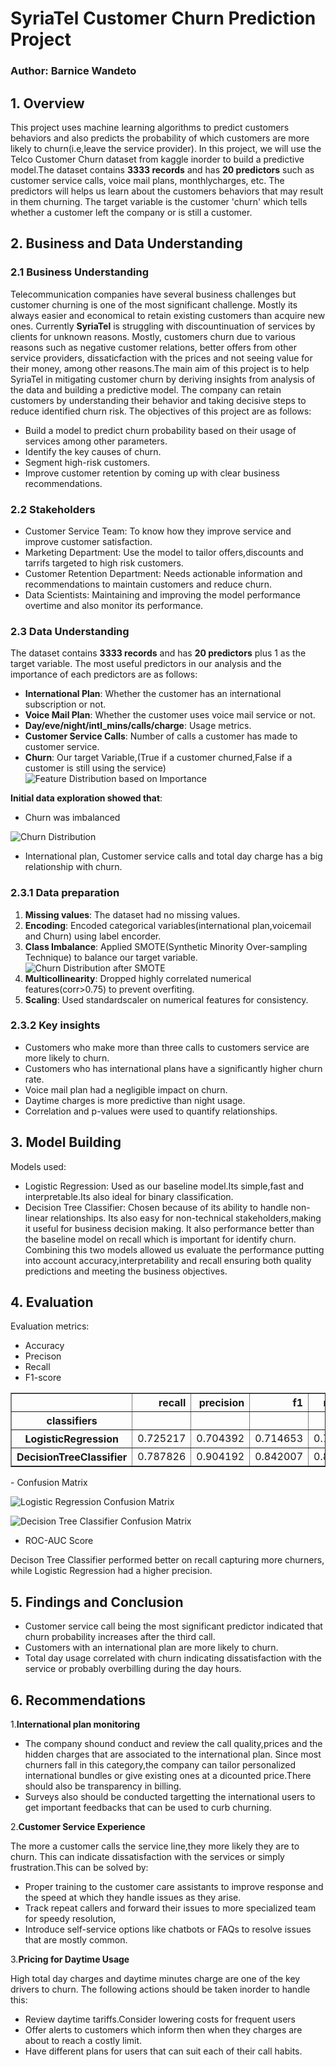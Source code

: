 # SyriaTel Customer Churn Prediction Project
### Author: Barnice Wandeto
## 1. Overview
This project uses machine learning algorithms to predict customers behaviors and also predicts the probability of which customers are more likely to churn(i.e,leave the service provider). In this project, we will use the Telco Customer Churn dataset from kaggle inorder to build a predictive model.The dataset contains **3333 records** and has **20 predictors** such as customer service calls, voice mail plans, monthlycharges, etc. The predictors will helps us learn about the customers behaviors that may result in them churning. The target variable is the customer 'churn' which tells whether a customer left the company or is still a customer. 
## 2. Business and Data Understanding
### 2.1 Business Understanding
Telecommunication companies have several business challenges but customer churning is one of the most significant challenge. Mostly its always easier and economical to retain existing customers than acquire new ones. Currently **SyriaTel** is struggling with discountinuation of services by clients for unknown reasons. Mostly, customers churn due to various reasons such as negative customer relations, better offers from other service providers, dissaticfaction with the prices and not seeing value for their money, among other reasons.The main aim of this project is to help SyriaTel in mitigating customer churn by deriving insights from analysis of the data and building a predictive model. The company can retain customers by understanding their behavior and taking decisive steps to reduce identified churn risk. The objectives of this project are as follows:
 - Build a model to predict churn probability based on their usage of services among other parameters.
 - Identify the key causes of churn.
 - Segment high-risk customers.
 - Improve customer retention by coming up with clear business recommendations.
### 2.2 Stakeholders
 - Customer Service Team: To know how they improve service and improve customer satisfaction.
 - Marketing Department: Use the model to tailor offers,discounts and tarrifs targeted to high risk customers.
 - Customer Retention Department: Needs actionable information and recommendations to maintain customers and reduce churn.
 - Data Scientists: Maintaining and improving the model performance overtime and also monitor its performance.
### 2.3 Data Understanding
The dataset contains **3333 records** and has **20 predictors** plus 1 as the target variable. The most useful predictors in our analysis and the importance of each predictors are as follows:
 - **International Plan**: Whether the customer has an international subscription or not.
 - **Voice Mail Plan**: Whether the customer uses voice mail service or not.
 - **Day/eve/night/intl_mins/calls/charge**: Usage metrics.
 - **Customer Service Calls**: Number of calls a customer has made to customer service.
 - **Churn**: Our target Variable,(True if a customer churned,False if a customer is still using the service)
  ![Feature Distribution based on Importance](image-2.png)


 **Initial data exploration showed that**:
  - Churn was imbalanced


  ![Churn Distribution](image-1.png)

  
  - International plan, Customer service calls and total day charge has a big relationship with churn.
### 2.3.1 Data preparation
  1. **Missing values**: The dataset had no missing values.
  2. **Encoding**: Encoded categorical variables(international plan,voicemail and Churn) using label encorder.
  3. **Class Imbalance**: Applied SMOTE(Synthetic Minority Over-sampling Technique) to balance our target variable.
  ![Churn Distribution after SMOTE](image.png)
  4. **Multicollinearity**: Dropped highly correlated numerical features(corr>0.75) to prevent overfiting.
  5. **Scaling**: Used standardscaler on numerical features for consistency.
### 2.3.2 Key insights
  - Customers who make more than three calls to customers service are more likely to churn.
  - Customers who has international plans have a significantly higher churn rate.
  - Voice mail plan had a negligible impact on churn.
  - Daytime charges is more predictive than night usage.
  - Correlation and p-values were used to quantify relationships.
## 3. Model Building
Models used:
  - Logistic Regression: Used as our baseline model.Its simple,fast and interpretable.Its also ideal for binary classification.
  - Decision Tree Classifier: Chosen because of its ability to handle non-linear relationships. Its also easy for non-technical stakeholders,making it useful for business decision making. It also performance better than the baseline model on recall which is important for identify churn.
Combining this two models allowed us evaluate the performance putting into account accuracy,interpretability and recall ensuring both quality predictions and meeting the business objectives.
## 4. Evaluation
Evaluation metrics:
  - Accuracy
  - Precison
  - Recall
  - F1-score

<table border="1" class="dataframe">
  <thead>
    <tr style="text-align: right;">
      <th></th>
      <th>recall</th>
      <th>precision</th>
      <th>f1</th>
      <th>roc_auc</th>
    </tr>
    <tr>
      <th>classifiers</th>
      <th></th>
      <th></th>
      <th></th>
      <th></th>
    </tr>
  </thead>
  <tbody>
    <tr>
      <th>LogisticRegression</th>
      <td>0.725217</td>
      <td>0.704392</td>
      <td>0.714653</td>
      <td>0.780497</td>
    </tr>
    <tr>
      <th>DecisionTreeClassifier</th>
      <td>0.787826</td>
      <td>0.904192</td>
      <td>0.842007</td>
      <td>0.895135</td>
    </tr>
  </tbody>
</table>
</div>
  - Confusion Matrix


  ![Logistic Regression Confusion Matrix](image-3.png)


  ![Decision Tree Classifier Confusion Matrix](image-4.png)


  - ROC-AUC Score

Decison Tree Classifier performed better on recall capturing more churners, while Logistic Regression had a higher precision.
## 5. Findings and Conclusion
  - Customer service call being the most significant predictor indicated that churn probability increases after the third call.
  - Customers with an international plan are more likely to churn.
  - Total day usage correlated with churn indicating dissatisfaction with the service or probably overbilling during the day hours.
## 6. Recommendations
1.**International plan monitoring**
   - The company shound conduct and review the call quality,prices and the hidden charges that are associated to the international plan. Since most churners fall in this category,the company can tailor  personalized international bundles or give existing ones at a dicounted price.There should also be transparency in billing.
   - Surveys also should be conducted targetting the international users to get important feedbacks that can be used to curb churning.

2.**Customer Service Experience**
  
  The more a customer calls the service line,they more likely they are to churn. This can indicate dissatisfaction with the services or simply frustration.This can be solved by:
   - Proper training to the customer care assistants to improve response and the speed at which they handle issues as they arise.
   - Track repeat callers and forward their issues to more specialized team for speedy resolution,
   - Introduce self-service options like chatbots or FAQs to resolve issues that are mostly common.

3.**Pricing for Daytime Usage**
  
  High total day charges and daytime minutes charge are one of the key drivers to churn. The following actions should be taken inorder to handle this:
   - Review daytime tariffs.Consider lowering costs for frequent users
   - Offer alerts to customers which inform then when they charges are about to reach a costly limit.
   - Have different plans for users that can suit each of their call habits.

